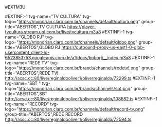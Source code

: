 #EXTM3U
 
#EXTINF:-1 tvg-name="TV CULTURA" tvg-logo="https://mondrian.claro.com.br/channels/default/cultura.png" group-title="ABERTOS",TV CULTURA
https://player-tvcultura.stream.uol.com.br/live/tvcultura.m3u8
#EXTINF:-1 tvg-name="GLOBO RJ" tvg-logo="https://mondrian.claro.com.br/channels/default/globo.png" group-title="ABERTOS",GLOBO RJ
https://outbound-proxy-us-east1-0-glob-usercontent_client-id-6523853753.googleapis.com.de/a1/docs/boborj/__index.m3u8
#EXTINF:-1 tvg-name="REDE TV" tvg-logo="https://mondrian.claro.com.br/brands/channels/redetv!.png" group-title="ABERTOS",REDE TV!
http://acsc.cc:80/live/reginaldooliver1/oliverreginaldo/72299.ts
#EXTINF:-1 tvg-name="SBT " tvg-logo="https://mondrian.claro.com.br/brands/channels/sbt.png" group-title="ABERTOS",SBT
http://acsc.cc:80/live/reginaldooliver1/oliverreginaldo/108682.ts
#EXTINF:-1 tvg-name="RECORD" tvg-logo="https://mondrian.claro.com.br/channels/default/record-tv.png" group-title="ABERTOS",REDE RECORD
http://acsc.cc:80/live/reginaldooliver1/oliverreginaldo/72594.ts
